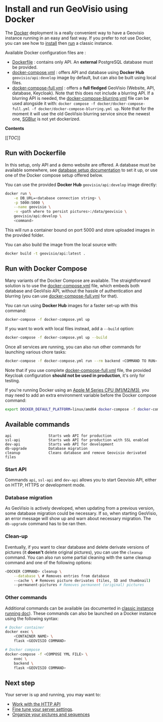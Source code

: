 # Install and run GeoVisio using Docker

The [Docker](https://docs.docker.com/get-docker/) deployment is a really convenient way to have a Geovisio instance running in an easy and fast way. If you prefer to not use Docker, you can see how to [install](./10_Install_Classic.md) then [run](./14_Running_Classic.md) a classic instance.

Available Docker configuration files are :

* [Dockerfile](../Dockerfile) : contains only API. An __external__ PostgreSQL database must be provided.
* [docker-compose.yml](../docker-compose.yml) : offers API and database using __Docker Hub__ `geovisio/api:develop` image by default, but can also be built using local files.
* [docker-compose-full.yml](../docker/docker-compose-full.yml) : offers a __full fledged__ GeoVisio (Website, API, database, Keycloak). Note that this does not include a blurring API. If a blurring API is needed, the [docker-compose-blurring.yml](../docker/docker-compose-blurring.yml) file can be used alongside it with: `docker compose -f docker/docker-compose-full.yml -f docker/docker-compose-blurring.yml up`. Note that for the moment it will use the old GeoVisio blurring service since the newest one, [SGBlur](https://github.com/cquest/sgblur) is not yet dockerized.

__Contents__

[[_TOC_]]

## Run with Dockerfile

In this setup, only API and a demo website are offered. A database must be available somewhere, see [database setup documentation](./07_Database_setup.md) to set it up, or use one of the Docker compose setup offered below.

You can use the provided __Docker Hub__ `geovisio/api:develop` image directly:

```bash
docker run \
	-e DB_URL=<database connection string> \
	-p 5000:5000 \
	--name geovisio \
	-v <path where to persist pictures>:/data/geovisio \
	geovisio/api:develop \
	<command>
```

This will run a container bound on port 5000 and store uploaded images in the provided folder.

You can also build the image from the local source with:

```bash
docker build -t geovisio/api:latest .
```


## Run with Docker Compose

Many variants of the Docker Compose are available. The straightforward solution is to use the [docker-compose.yml](../docker-compose.yml) file, which embeds both database and GeoVisio API, without the hassle of authentication and blurring (you can use [docker-compose-full.yml](../docker/docker-compose-full.yml) for that).

You can run using __Docker Hub__ images for a faster set-up with this command:

```bash
docker-compose -f docker-compose.yml up
```

If you want to work with local files instead, add a `--build` option:

```bash
docker-compose -f docker-compose.yml up --build
```

Once all services are running, you can also run other commands for launching various chore tasks:

```bash
docker-compose -f docker-compose.yml run --rm backend <COMMAND TO RUN>
```

Note that if you use complete [docker-compose-full.yml](../docker/docker-compose-full.yml) file, the provided Keycloak configuration __should not be used in production__, it's only for testing.

If you're running Docker using an [Apple M Series CPU (M1/M2/M3)](https://en.wikipedia.org/wiki/Apple_silicon#M_series), you may need to add an extra environment variable before the Docker compose command:

```bash
export DOCKER_DEFAULT_PLATFORM=linux/amd64 docker-compose -f docker-compose.yml up
```


## Available commands

```
api                 Starts web API for production
ssl-api             Starts web API for production with SSL enabled
dev-api             Starts web API for development
db-upgrade          Database migration
cleanup             Cleans database and remove Geovisio derivated files
```

### Start API

Commands `api`, `ssl-api` and `dev-api` allows you to start Geovisio API, either on HTTP, HTTPS or development mode.

### Database migration

As GeoVisio is actively developed, when updating from a previous version, some database migration could be necessary. If so, when starting GeoVisio, an error message will show up and warn about necessary migration. The `db-upgrade` command has to be ran then.

### Clean-up

Eventually, if you want to clear database and delete derivate versions of pictures (it __doesn't__ delete original pictures), you can use the `cleanup` command. You can also run some partial cleaning with the same cleanup command and one of the following options:

```bash
<DOCKER COMMAND> cleanup \
    --database \ # Removes entries from database
    --cache \ # Removes picture derivates (tiles, SD and thumbnail)
    --permanent-pictures # Removes permanent (original) pictures
```

### Other commands

Additional commands can be available (as documented in [classic instance running doc](./14_Running_Classic.md)). These commands can also be launched on a Docker instance using the following syntax:

```bash
# Docker container
docker exec \
	<CONTAINER NAME> \
	flask <GEOVISIO COMMAND>

# Docker compose
docker-compose -f <COMPOSE YML FILE> \
	exec \
	backend \
	flask <GEOVISIO COMMAND>
```


## Next step

Your server is up and running, you may want to:
- [Work with the HTTP API](./16_Using_API.md)
- [Fine tune your server settings](./11_Server_settings.md).
- [Organize your pictures and sequences](./15_Pictures_requirements.md)
